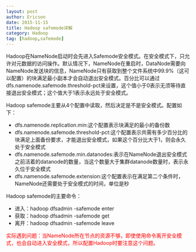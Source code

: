 ```yaml
---
layout: post
author: Ericson
date: 2015-11-15
title: Hadoop safemode详解
category: Hadoop
tag: [hadoop,safemode]
---
```


Hadoop在NameNode启动时会先进入Safemode安全模式。在安全模式下，只允许对元数据的访问操作。默认情况下，NameNode在重启时，DataNode需要向NameNode发送块的信息，NameNode只有获取到整个文件系统中99.9%（这可以配置）的块满足最小副本才会自动退出安全模式。百分比可以通过dfs.namenode.safemode.threshold-pct来设置，这个值小于0表示无须等待直接退出安全模式；这个值大于1表示永远处于安全模式。

Hadoop safemode主要从4个配置中读取，然后决定是不是安全模式。配置如下：
<ul>
	<li>dfs.namenode.replication.min:这个配置表示块满足的最小的备份数</li>
	<li>dfs.namenode.safemode.threshold-pct:这个配置表示共需有多少百分比的块满足上面备份要求，才能退出安全模式，如果这个百分比大于1，则会永久处于安全模式</li>
	<li>dfs.namenode.safemode.min.datanodes:表示在NameNode退出安全模式之前活着的datanode的数量，当这个数量大于集群datanode数量时，表示永久位于安全模式</li>
	<li>dfs.namenode.safemode.extension:这个配置表示在满足第二个条件时，NameNode还需要处于安全模式的时间，单位是秒</li>
</ul>
Hadoop safemode的主要命令：
<ul>
	<li>进入：hadoop dfsadmin -safemode enter</li>
	<li>获取：hadoop dfsadmin -safemode get</li>
	<li>离开：hadoop dfsadmin -safemode leave</li>
</ul>
<font color="red">实际遇到问题：当NameNode所在节点的资源不够，即使使用命令离开安全模式，也会自动进入安全模式，所以配置Hadoop时要注意这个问题。</font>